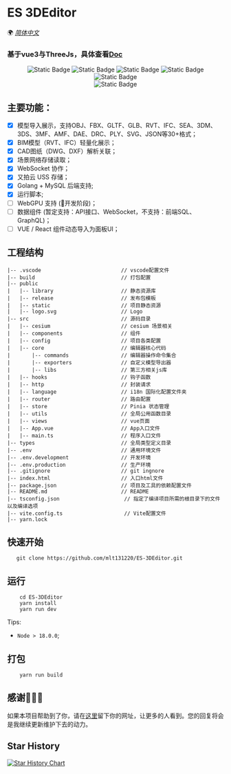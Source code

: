 # ES 3DEditor

🌍
*[简体中文](README.md)*

### 基于vue3与ThreeJs，具体查看[Doc](http://editor-doc.mhbdng.cn/)

<div style="text-align: center">

![Static Badge](https://img.shields.io/badge/Vue-3.3.4-green)
![Static Badge](https://img.shields.io/badge/NaiveUI-2.34.4-green)
![Static Badge](https://img.shields.io/badge/ThreeJS-r163-8732D7)
![Static Badge](https://img.shields.io/badge/Cesium-1.107.0-8732D7)
![Static Badge](https://img.shields.io/badge/UnoCSS-0.46.5-8732D7)
<br />
![Static Badge](https://img.shields.io/badge/license-MIT-blue)

</div>

## 主要功能：
- [x] 模型导入展示，支持OBJ、FBX、GLTF、GLB、RVT、IFC、SEA、3DM、3DS、3MF、AMF、DAE、DRC、PLY、SVG、JSON等30+格式；
- [x] BIM模型（RVT、IFC）轻量化展示；
- [x] CAD图纸（DWG、DXF）解析关联；
- [x] 场景网络存储读取；
- [x] WebSocket 协作；
- [x] 又拍云 USS 存储；
- [x] Golang + MySQL 后端支持;
- [x] 运行脚本;
- [ ] WebGPU 支持 (:tada:开发阶段)；
- [ ] 数据组件 (暂定支持：API接口、WebSocket，不支持：前端SQL、GraphQL)；
- [ ] VUE / React 组件动态导入为面板UI；

## 工程结构
```
|-- .vscode                          // vscode配置文件
|-- build                            // 打包配置
|-- public 
|   |-- library                      // 静态资源库
|   |-- release                      // 发布包模板         
|   |-- static                       // 项目静态资源
|   |-- logo.svg                     // Logo               
|-- src                              // 源码目录               
|   |-- cesium                       // cesium 场景相关
|   |-- components                   // 组件
|   |-- config                       // 项目各类配置
|   |-- core                         // 编辑器核心代码
|       |-- commands                 // 编辑器操作命令集合
|       |-- exporters                // 自定义模型导出器
|       |-- libs                     // 第三方相关js库
|   |-- hooks                        // 钩子函数
|   |-- http                         // 封装请求
|   |-- language                     // i18n 国际化配置文件夹
|   |-- router                       // 路由配置
|   |-- store                        // Pinia 状态管理
|   |-- utils                        // 全局公用函数目录    
|   |-- views                        // vue页面            
|   |-- App.vue                      // App入口文件
|   |-- main.ts                      // 程序入口文件 
|-- types                            // 全局类型定义目录 
|-- .env                             // 通用环境文件
|-- .env.development                 // 开发环境
|-- .env.production                  // 生产环境
|-- .gitignore                       // git ingnore
|-- index.html                       // 入口html文件
|-- package.json                     // 项目及工具的依赖配置文件
|-- README.md                        // README
|-- tsconfig.json                     // 指定了编译项目所需的根目录下的文件以及编译选项
|-- vite.config.ts                    // Vite配置文件
|-- yarn.lock                    
```

## 快速开始
```shell
   git clone https://github.com/mlt131220/ES-3DEditor.git
```

## 运行
```shell
    cd ES-3DEditor
    yarn install
    yarn run dev
```
Tips:
* `Node > 18.0.0`;

## 打包
```shell
    yarn run build
```

## 感谢🌹🌹🌹
如果本项目帮助到了你，请在[这里](https://github.com/mlt131220/ES-3DEditor/issues/2)留下你的网址，让更多的人看到。您的回复将会是我继续更新维护下去的动力。

## Star History
[![Star History Chart](https://api.star-history.com/svg?repos=mlt131220/ES-3DEditor&type=Date)](https://star-history.com/#mlt131220/ES-3DEditor&Date)